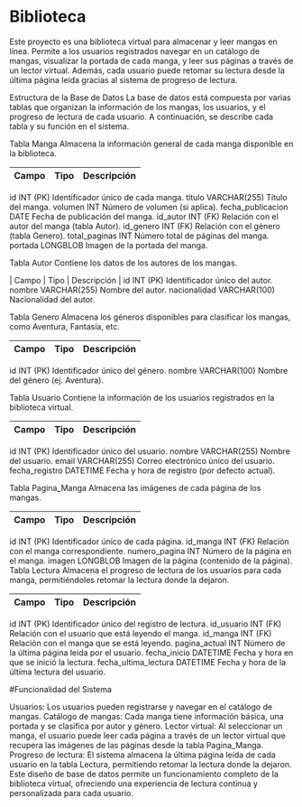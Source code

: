 # Biblioteca

Este proyecto es una biblioteca virtual para almacenar y leer mangas en línea. Permite a los usuarios registrados navegar en un catálogo de mangas, visualizar la portada de cada manga, y leer sus páginas a través de un lector virtual. Además, cada usuario puede retomar su lectura desde la última página leída gracias al sistema de progreso de lectura.

Estructura de la Base de Datos
La base de datos está compuesta por varias tablas que organizan la información de los mangas, los usuarios, y el progreso de lectura de cada usuario. A continuación, se describe cada tabla y su función en el sistema.

Tabla Manga
Almacena la información general de cada manga disponible en la biblioteca.

| Campo | Tipo | Descripción |
| --- | --- | --- |
id	INT (PK)	Identificador único de cada manga.
titulo	VARCHAR(255)	Título del manga.
volumen	INT	Número de volumen (si aplica).
fecha_publicacion	DATE	Fecha de publicación del manga.
id_autor	INT (FK)	Relación con el autor del manga (tabla Autor).
id_genero	INT (FK)	Relación con el género (tabla Genero).
total_paginas	INT	Número total de páginas del manga.
portada	LONGBLOB	Imagen de la portada del manga.

Tabla Autor
Contiene los datos de los autores de los mangas.

| Campo | Tipo | Descripción |
id	INT (PK)	Identificador único del autor.
nombre	VARCHAR(255)	Nombre del autor.
nacionalidad	VARCHAR(100)	Nacionalidad del autor.

Tabla Genero
Almacena los géneros disponibles para clasificar los mangas, como Aventura, Fantasía, etc.

| Campo | Tipo | Descripción |
| --- | --- | --- |
id	INT (PK)	Identificador único del género.
nombre	VARCHAR(100)	Nombre del género (ej. Aventura).

Tabla Usuario
Contiene la información de los usuarios registrados en la biblioteca virtual.

| Campo | Tipo | Descripción |
| --- | --- | --- |
id	INT (PK)	Identificador único del usuario.
nombre	VARCHAR(255)	Nombre del usuario.
email	VARCHAR(255)	Correo electrónico único del usuario.
fecha_registro	DATETIME	Fecha y hora de registro (por defecto actual).

Tabla Pagina_Manga
Almacena las imágenes de cada página de los mangas.

| Campo | Tipo | Descripción |
| --- | --- | --- |
id	INT (PK)	Identificador único de cada página.
id_manga	INT (FK)	Relación con el manga correspondiente.
numero_pagina	INT	Número de la página en el manga.
imagen	LONGBLOB	Imagen de la página (contenido de la página).
Tabla Lectura
Almacena el progreso de lectura de los usuarios para cada manga, permitiéndoles retomar la lectura donde la dejaron.

| Campo | Tipo | Descripción |
| --- | --- | --- |
id	INT (PK)	Identificador único del registro de lectura.
id_usuario	INT (FK)	Relación con el usuario que está leyendo el manga.
id_manga	INT (FK)	Relación con el manga que se está leyendo.
pagina_actual	INT	Número de la última página leída por el usuario.
fecha_inicio	DATETIME	Fecha y hora en que se inició la lectura.
fecha_ultima_lectura	DATETIME	Fecha y hora de la última lectura del usuario.

#Funcionalidad del Sistema

Usuarios: Los usuarios pueden registrarse y navegar en el catálogo de mangas.
Catálogo de mangas: Cada manga tiene información básica, una portada y se clasifica por autor y género.
Lector virtual: Al seleccionar un manga, el usuario puede leer cada página a través de un lector virtual que recupera las imágenes de las páginas desde la tabla Pagina_Manga.
Progreso de lectura: El sistema almacena la última página leída de cada usuario en la tabla Lectura, permitiendo retomar la lectura donde la dejaron.
Este diseño de base de datos permite un funcionamiento completo de la biblioteca virtual, ofreciendo una experiencia de lectura continua y personalizada para cada usuario.
